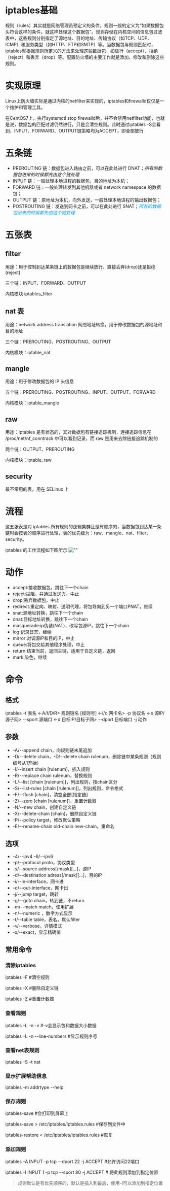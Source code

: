 # iptables基础
规则（rules）其实就是网络管理员预定义的条件，规则一般的定义为“如果数据包头符合这样的条件，就这样处理这个数据包”。规则存储在内核空间的信息包过滤表中，这些规则分别指定了源地址、目的地址、传输协议（如TCP、UDP、ICMP）和服务类型（如HTTP、FTP和SMTP）等。当数据包与规则匹配时，iptables就根据规则所定义的方法来处理这些数据包，如放行（accept）、拒绝（reject）和丢弃（drop）等。配置防火墙的主要工作就是添加、修改和删除这些规则。
# 实现原理
Linux上防火墙实际是通过内核的netfilter来实现的，iptables和firewalld仅仅是一个维护和管理工具。

在CentOS7上，执行systemctl stop firewalld后，并不会禁用netfilter功能，也就是说，数据包的匹配过滤仍然进行，只是会清空规则。此时通过iptables -S会看到，INPUT、FORWARD、OUTPUT链策略均为ACCEPT，即全部放行

# 五条链
* PREROUTING 链：数据包进入路由之前，可以在此处进行 DNAT；_所有的数据包进来的时侯都先由这个链处理_
* INPUT 链：一般处理本地进程的数据包，目的地址为本机；
* FORWARD 链：一般处理转发到其他机器或者 network namespace 的数据包；
* OUTPUT 链：原地址为本机，向外发送，一般处理本地进程的输出数据包；
* POSTROUTING 链：发送到网卡之前，可以在此处进行 SNAT；<font color=#0099ff>_所有的数据包出来的时侯都先由这个链处理_</font> 

# 五张表
## filter
用途：用于控制到达某条链上的数据包是继续放行、直接丢弃(drop)还是拒绝(reject)

三个链：INPUT、FORWARD、OUTPUT

内核模块
iptables_filter
## nat 表
用途：network address translation 网络地址转换，用于修改数据包的源地址和目的地址

三个链：PREROUTING、POSTROUTING、OUTPUT

内核模块：iptable_nat 
## mangle
用途：用于修改数据包的 IP 头信息

五个链：PREROUTING、POSTROUTING、INPUT、OUTPUT、FORWARD

内核模块：iptable_mangle 
## raw 
用途：iptables 是有状态的，其对数据包有链接追踪机制，连接追踪信息在 /proc/net/nf_conntrack 中可以看到记录，而 raw 是用来去除链接追踪机制的

两个链：OUTPUT、PREROUTING

内核模块：iptable_raw 
## security 
最不常用的表，用在 SELinux 上

# 流程
这五张表是对 iptables 所有规则的逻辑集群且是有顺序的，当数据包到达某一条链时会按表的顺序进行处理，表的优先级为：raw、mangle、nat、filter、security。

iptables 的工作流程如下图所示
  ![""](pictures/iptables-Process-Flow.png)

# 动作
* accept:接收数据包，跳往下一个chain
* reject:拦阻，并通过发送方，中止
* drop:丢弃数据包，中止
* redirect:重定向、映射、透明代理，将包导向到另一个端口PNAT，继续
* snat:源地址转换，跳往下一个chain
* dnat:目标地址转换，跳往下一个chain
* masquerade:ip伪装(NAT)，改写包源IP，跳往下一个chain
* log:记录日志，继续
* mirror:对调源IP和目的IP，中止
* queue:将包交给其他程序处理，中止
* return:结束当前，返回主链，适用于自定义链，返回
* mark:染色，继续

# 命令
## 格式
iptables -t 表名 <-A/I/D/R> 规则链名 [规则号] <-i/o 网卡名> -p 协议名 <-s 源IP/源子网> --sport 源端口 <-d 目标IP/目标子网> --dport 目标端口 -j 动作

## 参数
* -A/--append chain，向规则链末尾追加
* -D/--delete chain，-D/--delete chain rulenum，删除链中某条规则（规则编号从1开始）
* -I/--insert chain [rulenum]，插入规则
* -R/--replace chain rulenum，替换规则
* -L/--list [chain [rulenum]]，列出规则，按chain区分
* -S/--list-rules [chain [rulenum]]，列出规则，命令格式
* -F/--flush [chain]，清空全部[指定链]
* -Z/--zero [chain [rulenum]]，重置计数器
* -N/--new chain，创建自定义链
* -X/--delete-chain [chain]，删除自定义链
* -P/--policy target，修改默认策略
* -E/--rename-chain old-chain new-chain，重命名

##  选项
* -4/--ipv4 -6/--ipv6
* -p/--protocol proto，协议类型
* -s/--source address[/mask][...]，源IP
* -d/--destination adress[/mask][...]，目的IP
* -i/--in-interface，网卡进
* -o/--out-interface，网卡出
* -j/--jump target，跳转
* -g/--goto chain，转到链，不return
* -m/--match match，使用扩展
* -n/--numeric ，数字方式显示
* -t/--table table，表名，默认filter
* -v/--verbose，详情模式
* -x/--exact，显示精确值

## 常用命令
### 清除iptables
iptables -F #清空规则

iptables -X #删除自定义链

iptables -Z #重置计数器
### 查看规则
iptables -L -n -v  #-v会显示包和数据大小数据

iptables -L -n --line-numbers  #显示规则序号
### 查看net表规则
iptables -S -t nat
### 显示扩展帮助信息
iptables -m addrtype --help
### 保存规则
iptables-save #会打印到屏幕上

iptables-save > /etc/iptables/iptables.rules #保存到文件中

iptables-restore < /etc/iptables/iptables.rules #恢复
### 添加规则
iptables -A INPUT -p tcp --dport 22 -j ACCEPT #允许访问22端口

iptables -I INPUT 1 -p tcp --sport 80 -j ACCEPT # 将此规则添加到指定位置

> 规则默认是有优先顺序的，默认是插入到最后，使用-I可以添加到指定位置
